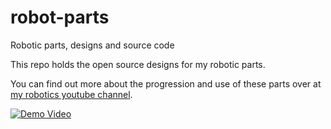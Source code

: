 # robot-parts
Robotic parts, designs and source code

This repo holds the open source designs for my robotic parts.

You can find out more about the progression and use of these parts over at [my robotics youtube channel](https://www.youtube.com/channel/UC9BXk_HHBiSnDM6DAm8pBPg/videos).

[![Demo Video](http://img.youtube.com/vi/1WdpV8V-lcQ/0.jpg)](http://www.youtube.com/watch?v=1WdpV8V-lcQ "Video Title")


